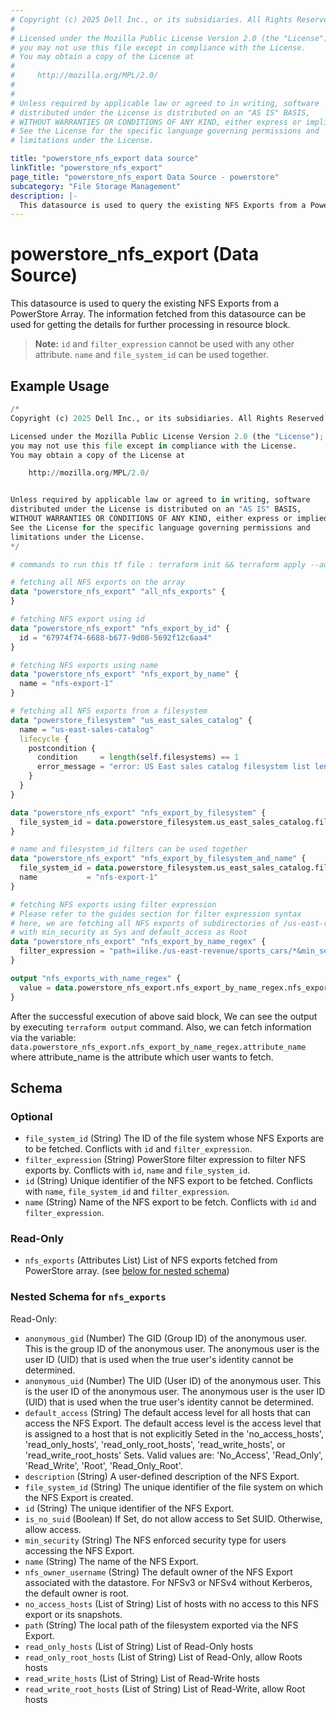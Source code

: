 ```yaml
---
# Copyright (c) 2025 Dell Inc., or its subsidiaries. All Rights Reserved.
# 
# Licensed under the Mozilla Public License Version 2.0 (the "License");
# you may not use this file except in compliance with the License.
# You may obtain a copy of the License at
# 
#     http://mozilla.org/MPL/2.0/
# 
# 
# Unless required by applicable law or agreed to in writing, software
# distributed under the License is distributed on an "AS IS" BASIS,
# WITHOUT WARRANTIES OR CONDITIONS OF ANY KIND, either express or implied.
# See the License for the specific language governing permissions and
# limitations under the License.

title: "powerstore_nfs_export data source"
linkTitle: "powerstore_nfs_export"
page_title: "powerstore_nfs_export Data Source - powerstore"
subcategory: "File Storage Management"
description: |-
  This datasource is used to query the existing NFS Exports from a PowerStore Array. The information fetched from this datasource can be used for getting the details for further processing in resource block.
---
```


# powerstore_nfs_export (Data Source)

This datasource is used to query the existing NFS Exports from a PowerStore Array. The information fetched from this datasource can be used for getting the details for further processing in resource block.

> **Note:** `id` and `filter_expression` cannot be used with any other attribute. `name` and `file_system_id` can be used together.

## Example Usage

```terraform
/*
Copyright (c) 2025 Dell Inc., or its subsidiaries. All Rights Reserved.

Licensed under the Mozilla Public License Version 2.0 (the "License");
you may not use this file except in compliance with the License.
You may obtain a copy of the License at

    http://mozilla.org/MPL/2.0/


Unless required by applicable law or agreed to in writing, software
distributed under the License is distributed on an "AS IS" BASIS,
WITHOUT WARRANTIES OR CONDITIONS OF ANY KIND, either express or implied.
See the License for the specific language governing permissions and
limitations under the License.
*/

# commands to run this tf file : terraform init && terraform apply --auto-approve

# fetching all NFS exports on the array
data "powerstore_nfs_export" "all_nfs_exports" {
}

# fetching NFS export using id
data "powerstore_nfs_export" "nfs_export_by_id" {
  id = "67974f74-6688-b677-9d08-5692f12c6aa4"
}

# fetching NFS exports using name
data "powerstore_nfs_export" "nfs_export_by_name" {
  name = "nfs-export-1"
}

# fetching all NFS exports from a filesystem
data "powerstore_filesystem" "us_east_sales_catalog" {
  name = "us-east-sales-catalog"
  lifecycle {
    postcondition {
      condition     = length(self.filesystems) == 1
      error_message = "error: US East sales catalog filesystem list length should be 1, received: ${length(self.filesystems)}"
    }
  }
}

data "powerstore_nfs_export" "nfs_export_by_filesystem" {
  file_system_id = data.powerstore_filesystem.us_east_sales_catalog.filesystems[0].id
}

# name and filesystem_id filters can be used together
data "powerstore_nfs_export" "nfs_export_by_filesystem_and_name" {
  file_system_id = data.powerstore_filesystem.us_east_sales_catalog.filesystems[0].id
  name           = "nfs-export-1"
}

# fetching NFS exports using filter expression
# Please refer to the guides section for filter expression syntax
# here, we are fetching all NFS exports of subdirectories of /us-east-revenue/sports_cars
# with min_security as Sys and default_access as Root
data "powerstore_nfs_export" "nfs_export_by_name_regex" {
  filter_expression = "path=ilike./us-east-revenue/sports_cars/*&min_security=eq.Sys&default_access=eq.Root"
}

output "nfs_exports_with_name_regex" {
  value = data.powerstore_nfs_export.nfs_export_by_name_regex.nfs_exports
}
```

After the successful execution of above said block, We can see the output by executing `terraform output` command. Also, we can fetch information via the variable: `data.powerstore_nfs_export.nfs_export_by_name_regex.attribute_name` where attribute_name is the attribute which user wants to fetch.

<!-- schema generated by tfplugindocs -->
## Schema

### Optional

- `file_system_id` (String) The ID of the file system whose NFS Exports are to be fetched. Conflicts with `id` and `filter_expression`.
- `filter_expression` (String) PowerStore filter expression to filter NFS exports by. Conflicts with `id`, `name` and `file_system_id`.
- `id` (String) Unique identifier of the NFS export to be fetched. Conflicts with `name`, `file_system_id` and `filter_expression`.
- `name` (String) Name of the NFS export to be fetch. Conflicts with `id` and `filter_expression`.

### Read-Only

- `nfs_exports` (Attributes List) List of NFS exports fetched from PowerStore array. (see [below for nested schema](#nestedatt--nfs_exports))

<a id="nestedatt--nfs_exports"></a>
### Nested Schema for `nfs_exports`

Read-Only:

- `anonymous_gid` (Number) The GID (Group ID) of the anonymous user. This is the group ID of the anonymous user. The anonymous user is the user ID (UID) that is used when the true user's identity cannot be determined.
- `anonymous_uid` (Number) The UID (User ID) of the anonymous user. This is the user ID of the anonymous user. The anonymous user is the user ID (UID) that is used when the true user's identity cannot be determined.
- `default_access` (String) The default access level for all hosts that can access the NFS Export. The default access level is the access level that is assigned to a host that is not explicitly Seted in the 'no_access_hosts', 'read_only_hosts', 'read_only_root_hosts', 'read_write_hosts', or 'read_write_root_hosts' Sets. Valid values are: 'No_Access', 'Read_Only', 'Read_Write', 'Root', 'Read_Only_Root'.
- `description` (String) A user-defined description of the NFS Export.
- `file_system_id` (String) The unique identifier of the file	system on which the NFS Export is created.
- `id` (String) The unique identifier of the NFS Export.
- `is_no_suid` (Boolean) If Set, do not allow access to Set SUID. Otherwise, allow access.
- `min_security` (String) The NFS enforced security type for users accessing the NFS Export.
- `name` (String) The name of the NFS Export.
- `nfs_owner_username` (String) The default owner of the NFS Export associated with the datastore. For NFSv3 or NFSv4 without Kerberos, the default owner is root.
- `no_access_hosts` (List of String) List of hosts with no access to this NFS export or its snapshots.
- `path` (String) The local path of the filesystem exported via the NFS Export.
- `read_only_hosts` (List of String) List of Read-Only hosts
- `read_only_root_hosts` (List of String) List of Read-Only, allow Roots hosts
- `read_write_hosts` (List of String) List of Read-Write hosts
- `read_write_root_hosts` (List of String) List of Read-Write, allow Root hosts
